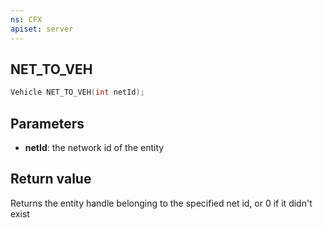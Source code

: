```yaml
---
ns: CFX
apiset: server
---
```

## NET_TO_VEH

```c
Vehicle NET_TO_VEH(int netId);
```

## Parameters
* **netId**: the network id of the entity

## Return value
Returns the entity handle belonging to the specified net id, or 0 if it didn't exist
